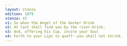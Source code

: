 ```yaml
---
layout: stanza
edition: 1879
stanza: 43
v1: So when the Angel of the darker Drink
v2: At last shall find you by the river-brink,
v3: And, offering his Cup, invite your Soul
v4: Forth to your Lips to quaff--you shall not shrink.
---
```

